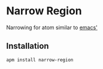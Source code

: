 # Narrow Region
Narrowing for atom similar to [emacs'](https://www.gnu.org/software/emacs/manual/html_node/emacs/Narrowing.html)

## Installation
```
apm install narrow-region
```
